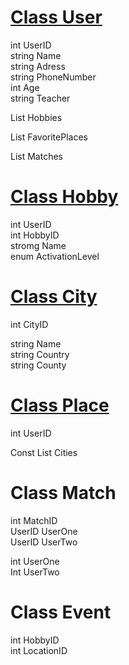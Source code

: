 # <u>Class User</u>

int UserID  
string Name  
string Adress    
string PhoneNumber  
int Age  
string Teacher  

List<Hobbie> Hobbies

List<FavoritePlace> FavoritePlaces

List<Match> Matches

# <u>Class Hobby</u>

int UserID  
int HobbyID  
stromg Name  
enum ActivationLevel     

# <u>Class City</u>

int CityID  

string Name   
string Country  
string County       

# <u>Class Place</u>

int UserID  


Const List<City> Cities   

# Class Match

int MatchID  
UserID UserOne  
UserID UserTwo  

int UserOne  
Int UserTwo  

# Class Event

int HobbyID  
int LocationID  